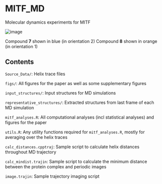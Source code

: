 # MITF_MD
Molecular dynamics experiments for MITF

![image](https://github.com/user-attachments/assets/0fd97db3-638b-4e26-b3b8-2508334c49e2)

Compound **7** shown in blue (in orientation 2)
Compound **8** shown in orange (in orientation 1)

## Contents

`Source_Data/`: Helix trace files

`figs/`: All figures for the paper as well as some supplementary figures

`input_structures/`: Input structures for MD simulations

`representative_structures/`: Extracted structures from last frame of each MD simulation

`mitf_analyses.R`: All computational analyses (incl statistical analyses) and figures for the paper

`utils.R`: Any utility functions required for `mitf_analyses.R`, mostly for averaging over the helix traces

`calc_distances.cpptraj`: Sample script to calculate helix distances throughout MD trajectory

`calc_mindist.trajin`: Sample script to calculate the minimum distance between the protein complex and periodic images

`image.trajin`: Sample trajectory imaging script


